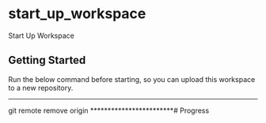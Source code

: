 # start_up_workspace

Start Up Workspace

## Getting Started

Run the below command before starting, so you can upload this workspace to a new repository.

************************
git remote remove origin
************************#   P r o g r e s s  
 